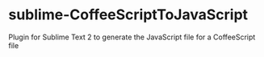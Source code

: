 sublime-CoffeeScriptToJavaScript
================================

Plugin for Sublime Text 2 to generate the JavaScript file for a CoffeeScript file
